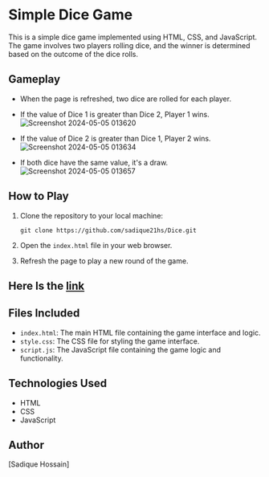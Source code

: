 
# Simple Dice Game

This is a simple dice game implemented using HTML, CSS, and JavaScript. The game involves two players rolling dice, and the winner is determined based on the outcome of the dice rolls.

## Gameplay

- When the page is refreshed, two dice are rolled for each player.
- If the value of Dice 1 is greater than Dice 2, Player 1 wins.
   ![Screenshot 2024-05-05 013620](https://github.com/sadique21hs/Dice/assets/152019380/ec002598-6bd7-41d7-98d8-d1efd0613ea1)

- If the value of Dice 2 is greater than Dice 1, Player 2 wins.
  ![Screenshot 2024-05-05 013634](https://github.com/sadique21hs/Dice/assets/152019380/375af39b-a9c2-4016-b22d-daa8c2f57da5)
- If both dice have the same value, it's a draw.
  ![Screenshot 2024-05-05 013657](https://github.com/sadique21hs/Dice/assets/152019380/cb8c66fd-ab95-4abd-901c-e86556f512ef)

## How to Play

1. Clone the repository to your local machine:

    ```
    git clone https://github.com/sadique21hs/Dice.git
    ```

2. Open the `index.html` file in your web browser.

3. Refresh the page to play a new round of the game.
## Here Is the [link](https://sadique21hs.github.io/Dice/)
## Files Included

- `index.html`: The main HTML file containing the game interface and logic.
- `style.css`: The CSS file for styling the game interface.
- `script.js`: The JavaScript file containing the game logic and functionality.

## Technologies Used

- HTML
- CSS
- JavaScript


## Author

[Sadique Hossain]

